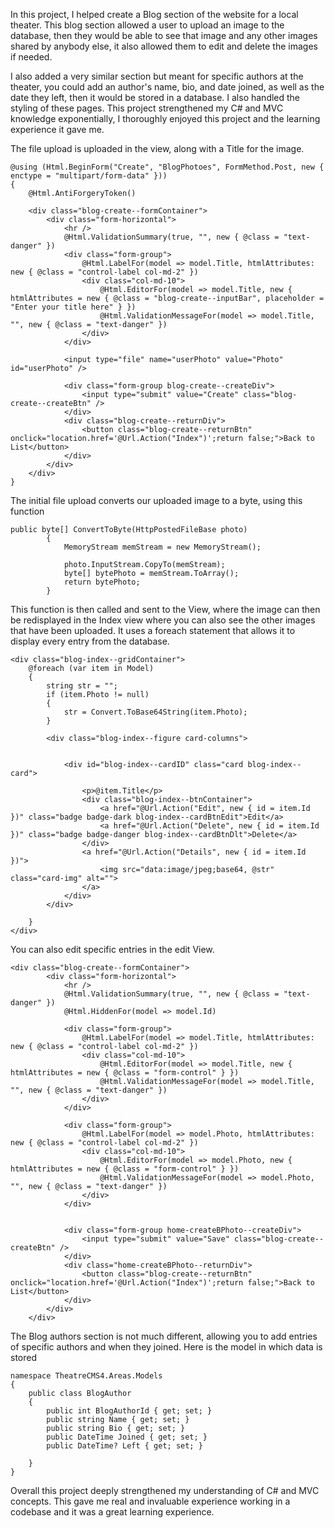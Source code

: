 In this project, I helped create a Blog section of the website for a local theater. This blog section allowed a user to upload an image to the database, then they would 
be able to see that image and any other images shared by anybody else, it also allowed them to edit and delete the images if needed. 

I also added a very similar section but meant for specific authors at the theater, you could add an author's name, bio, and date joined, as well as the date they left, 
then it would be stored in a database. I also handled the styling of these pages. This project strengthened my C# and MVC knowledge exponentially,
I thoroughly enjoyed this project and the learning experience it gave me.

The file upload is uploaded in the view, along with a Title for the image.
```
@using (Html.BeginForm("Create", "BlogPhotoes", FormMethod.Post, new { enctype = "multipart/form-data" }))
{
    @Html.AntiForgeryToken()

    <div class="blog-create--formContainer">
        <div class="form-horizontal">
            <hr />
            @Html.ValidationSummary(true, "", new { @class = "text-danger" })
            <div class="form-group">
                @Html.LabelFor(model => model.Title, htmlAttributes: new { @class = "control-label col-md-2" })
                <div class="col-md-10">
                    @Html.EditorFor(model => model.Title, new { htmlAttributes = new { @class = "blog-create--inputBar", placeholder = "Enter your title here" } })
                    @Html.ValidationMessageFor(model => model.Title, "", new { @class = "text-danger" })
                </div>
            </div>

            <input type="file" name="userPhoto" value="Photo" id="userPhoto" />

            <div class="form-group blog-create--createDiv">
                <input type="submit" value="Create" class="blog-create--createBtn" />
            </div>
            <div class="blog-create--returnDiv">
                <button class="blog-create--returnBtn" onclick="location.href='@Url.Action("Index")';return false;">Back to List</button>
            </div>
        </div>
    </div>
}
```

The initial file upload converts our uploaded image to a byte, using this function
```
public byte[] ConvertToByte(HttpPostedFileBase photo)
        {
            MemoryStream memStream = new MemoryStream();
            
            photo.InputStream.CopyTo(memStream);
            byte[] bytePhoto = memStream.ToArray();
            return bytePhoto;
        }
```

This function is then called and sent to the View, where the image can then be redisplayed in the Index view where you can also see the other images that have been uploaded. It uses a foreach statement that allows it to display every entry from the database.

```
<div class="blog-index--gridContainer">
    @foreach (var item in Model)
    {
        string str = "";
        if (item.Photo != null)
        {
            str = Convert.ToBase64String(item.Photo);
        }
            
        <div class="blog-index--figure card-columns">
                    
                    
            <div id="blog-index--cardID" class="card blog-index--card">

                <p>@item.Title</p>
                <div class="blog-index--btnContainer">
                    <a href="@Url.Action("Edit", new { id = item.Id })" class="badge badge-dark blog-index--cardBtnEdit">Edit</a>
                    <a href="@Url.Action("Delete", new { id = item.Id })" class="badge badge-danger blog-index--cardBtnDlt">Delete</a>
                </div>
                <a href="@Url.Action("Details", new { id = item.Id })">
                    <img src="data:image/jpeg;base64, @str" class="card-img" alt="">
                </a>
            </div>
        </div>

    }
</div>
```

You can also edit specific entries in the edit View.

```
<div class="blog-create--formContainer">
        <div class="form-horizontal">
            <hr />
            @Html.ValidationSummary(true, "", new { @class = "text-danger" })
            @Html.HiddenFor(model => model.Id)

            <div class="form-group">
                @Html.LabelFor(model => model.Title, htmlAttributes: new { @class = "control-label col-md-2" })
                <div class="col-md-10">
                    @Html.EditorFor(model => model.Title, new { htmlAttributes = new { @class = "form-control" } })
                    @Html.ValidationMessageFor(model => model.Title, "", new { @class = "text-danger" })
                </div>
            </div>

            <div class="form-group">
                @Html.LabelFor(model => model.Photo, htmlAttributes: new { @class = "control-label col-md-2" })
                <div class="col-md-10">
                    @Html.EditorFor(model => model.Photo, new { htmlAttributes = new { @class = "form-control" } })
                    @Html.ValidationMessageFor(model => model.Photo, "", new { @class = "text-danger" })
                </div>
            </div>


            <div class="form-group home-createBPhoto--createDiv">
                <input type="submit" value="Save" class="blog-create--createBtn" />
            </div>
            <div class="home-createBPhoto--returnDiv">
                <button class="blog-create--returnBtn" onclick="location.href='@Url.Action("Index")';return false;">Back to List</button>
            </div>
        </div>
    </div>
```

The Blog authors section is not much different, allowing you to add entries of specific authors and when they joined. Here is the model in which data is stored

```
namespace TheatreCMS4.Areas.Models
{
    public class BlogAuthor
    {
        public int BlogAuthorId { get; set; }
        public string Name { get; set; }
        public string Bio { get; set; }
        public DateTime Joined { get; set; }
        public DateTime? Left { get; set; }

    }
}
```

Overall this project deeply strengthened my understanding of C# and MVC concepts. This gave me real and invaluable experience working in a codebase
and it was a great learning experience.
